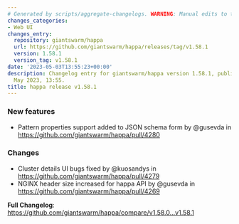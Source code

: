```yaml
---
# Generated by scripts/aggregate-changelogs. WARNING: Manual edits to this files will be overwritten.
changes_categories:
- Web UI
changes_entry:
  repository: giantswarm/happa
  url: https://github.com/giantswarm/happa/releases/tag/v1.58.1
  version: 1.58.1
  version_tag: v1.58.1
date: '2023-05-03T13:55:23+00:00'
description: Changelog entry for giantswarm/happa version 1.58.1, published on 03
  May 2023, 13:55.
title: happa release v1.58.1
---
```


<!-- Release notes generated using configuration in .github/release.yml at main -->

### New features
* Pattern properties support added to JSON schema form by @gusevda in https://github.com/giantswarm/happa/pull/4280
### Changes
* Cluster details UI bugs fixed by @kuosandys in https://github.com/giantswarm/happa/pull/4279
* NGINX header size increased for happa API by @gusevda in https://github.com/giantswarm/happa/pull/4269


**Full Changelog**: https://github.com/giantswarm/happa/compare/v1.58.0...v1.58.1
